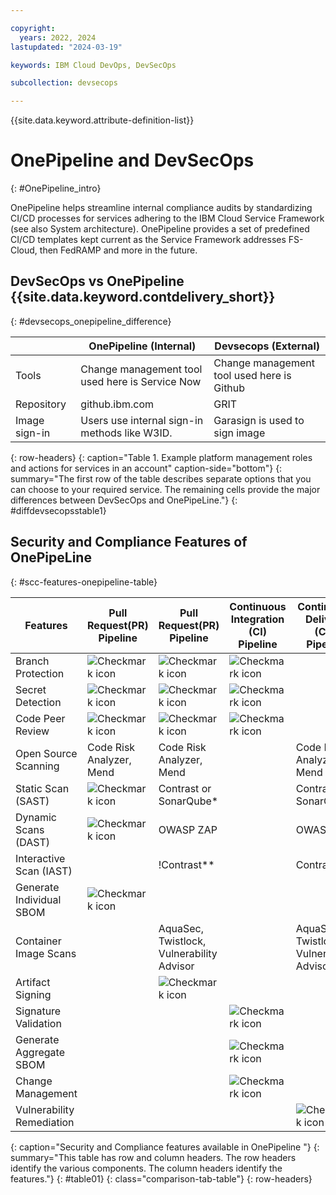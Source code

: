 ```yaml
---

copyright:
  years: 2022, 2024
lastupdated: "2024-03-19"

keywords: IBM Cloud DevOps, DevSecOps

subcollection: devsecops

---
```


{{site.data.keyword.attribute-definition-list}}

# OnePipeline and DevSecOps
{: #OnePipeline_intro}

OnePipeline helps streamline internal compliance audits by standardizing CI/CD processes for services adhering to the IBM Cloud Service Framework (see also System architecture). OnePipeline provides a set of predefined CI/CD templates kept current as the Service Framework addresses FS-Cloud, then FedRAMP and more in the future.


## DevSecOps vs OnePipeline {{site.data.keyword.contdelivery_short}}
{: #devsecops_onepipeline_difference}

|                    | OnePipeline (Internal)                                                      | Devsecops (External)                |
|--------------------|--------------------------------------------------------------------------------------|-----------------------------------------------------|
| Tools          | Change management tool used here is Service Now                                   | Change management tool used here is  Github  |
| Repository     | github.ibm.com                         |  GRIT                                    |
| Image sign-in       |  Users use internal sign-in methods like W3ID.  | Garasign is used to sign image |
{: row-headers}
{: caption="Table 1. Example platform management roles and actions for services in an account" caption-side="bottom"}
{: summary="The first row of the table describes separate options that you can choose to your required service. The remaining cells provide the major differences between DevSecOps and OnePipeLine."}
{: #diffdevsecopsstable1}



## Security and Compliance Features of OnePipeLine
{: #scc-features-onepipeline-table}

| Features | Pull Request(PR) Pipeline  | Pull Request(PR) Pipeline  | Continuous Integration (CI) Pipeline  | Continuous Delivery (CD) Pipeline |
|-----|-----|-----|-----|-----|
| Branch Protection | ![Checkmark icon](../icons/checkmark-icon.svg) | ![Checkmark icon](../icons/checkmark-icon.svg) | ![Checkmark icon](../icons/checkmark-icon.svg) |  |
| Secret Detection | ![Checkmark icon](../icons/checkmark-icon.svg) | ![Checkmark icon](../icons/checkmark-icon.svg) | ![Checkmark icon](../icons/checkmark-icon.svg) |  |
| Code Peer Review| ![Checkmark icon](../icons/checkmark-icon.svg) | ![Checkmark icon](../icons/checkmark-icon.svg) | ![Checkmark icon](../icons/checkmark-icon.svg) |  |
| Open Source Scanning | Code Risk Analyzer, Mend | Code Risk Analyzer, Mend | | Code Risk Analyzer, Mend |
| Static Scan (SAST) | ![Checkmark icon](../icons/checkmark-icon.svg) | Contrast or SonarQube* | | Contrast or SonarQube* |
| Dynamic Scans (DAST) | ![Checkmark icon](../icons/checkmark-icon.svg) | OWASP ZAP | | OWASP ZAP |
| Interactive Scan (IAST) | | !Contrast** | | Contrast** |
| Generate Individual SBOM | ![Checkmark icon](../icons/checkmark-icon.svg) | | |  |
| Container Image Scans | | AquaSec, Twistlock, Vulnerability Advisor | | AquaSec, Twistlock, Vulnerability Advisor |
| Artifact Signing | | ![Checkmark icon](../icons/checkmark-icon.svg) | | |
| Signature Validation | | | ![Checkmark icon](../icons/checkmark-icon.svg) |  |
| Generate Aggregate SBOM | | | ![Checkmark icon](../icons/checkmark-icon.svg) |  |
| Change Management| | | ![Checkmark icon](../icons/checkmark-icon.svg) |  |
| Vulnerability Remediation | | | | ![Checkmark icon](../icons/checkmark-icon.svg) |
{: caption="Security and Compliance features available in OnePipeline "}
{: summary="This table has row and column headers. The row headers identify the various components. The column headers identify the features."}
{: #table01}
{: class="comparison-tab-table"}
{: row-headers}
